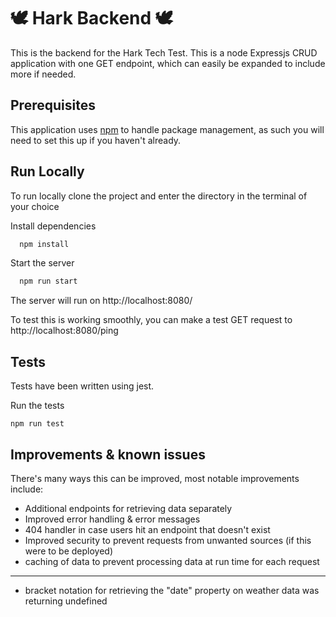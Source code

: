# 🕊 Hark Backend 🕊

This is the backend for the Hark Tech Test.
This is a node Expressjs CRUD application with one GET endpoint, which can easily be expanded to include more if needed.

## Prerequisites

This application uses [npm](https://docs.npmjs.com/downloading-and-installing-node-js-and-npm) to handle package management, as such you will need to set this up if you haven't already.

## Run Locally

To run locally clone the project and enter the directory in the terminal of your choice

Install dependencies

```bash
  npm install
```

Start the server

```bash
  npm run start
```

The server will run on http://localhost:8080/

To test this is working smoothly, you can make a test GET request to http://localhost:8080/ping

## Tests

Tests have been written using jest.

Run the tests

```
npm run test
```

## Improvements & known issues

There's many ways this can be improved, most notable improvements include:

- Additional endpoints for retrieving data separately
- Improved error handling & error messages
- 404 handler in case users hit an endpoint that doesn't exist
- Improved security to prevent requests from unwanted sources (if this were to be deployed)
- caching of data to prevent processing data at run time for each request

---

- bracket notation for retrieving the "date" property on weather data was returning undefined
